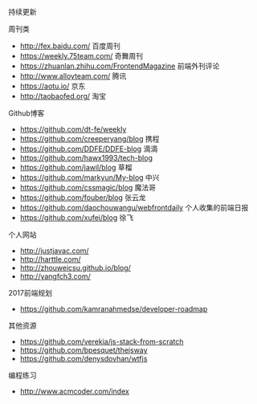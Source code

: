 持续更新

周刊类

- http://fex.baidu.com/ 百度周刊
- https://weekly.75team.com/ 奇舞周刊
- https://zhuanlan.zhihu.com/FrontendMagazine 前端外刊评论
- http://www.alloyteam.com/ 腾讯
- https://aotu.io/ 京东
- http://taobaofed.org/ 淘宝

Github博客

- https://github.com/dt-fe/weekly
- https://github.com/creeperyang/blog 携程
- https://github.com/DDFE/DDFE-blog 滴滴
- https://github.com/hawx1993/tech-blog
- https://github.com/jawil/blog 草榴
- https://github.com/markyun/My-blog 中兴
- https://github.com/cssmagic/blog 魔法哥
- https://github.com/fouber/blog 张云龙
- https://github.com/daochouwangu/webfrontdaily 个人收集的前端日报
- https://github.com/xufei/blog 徐飞

个人网站

- http://justjavac.com/
- http://harttle.com/ 
- http://zhouweicsu.github.io/blog/
- http://yangfch3.com/

2017前端规划

- https://github.com/kamranahmedse/developer-roadmap

其他资源

- https://github.com/verekia/js-stack-from-scratch
- https://github.com/bpesquet/thejsway
- https://github.com/denysdovhan/wtfjs

编程练习

- http://www.acmcoder.com/index

